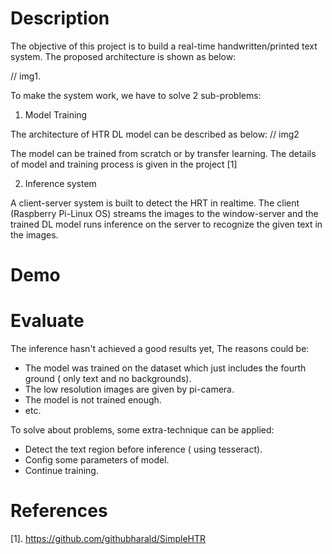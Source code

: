 # Description

The objective of this project is to build a real-time handwritten/printed text system. The proposed architecture is shown as below:

// img1.

To make the system work, we have to solve 2 sub-problems:

1. Model Training

The architecture of HTR DL model can be described as below:
// img2

The model can be trained from scratch or by transfer learning.
The details of model and training process is given in the project [1]

2. Inference system

A client-server system is built to detect the HRT in realtime. The client (Raspberry Pi-Linux OS) streams the images to the window-server and the trained DL model runs inference on the server to recognize the given text in the images.

# Demo

# Evaluate

The inference hasn't achieved a good results yet, The reasons could be:

- The model was trained on the dataset which just includes the fourth ground ( only text and no backgrounds).
- The low resolution images are given by pi-camera.
- The model is not trained enough.
- etc.

To solve about problems, some extra-technique can be applied:

- Detect the text region before inference ( using tesseract).
- Config some parameters of model.
- Continue training.

# References

[1]. https://github.com/githubharald/SimpleHTR

